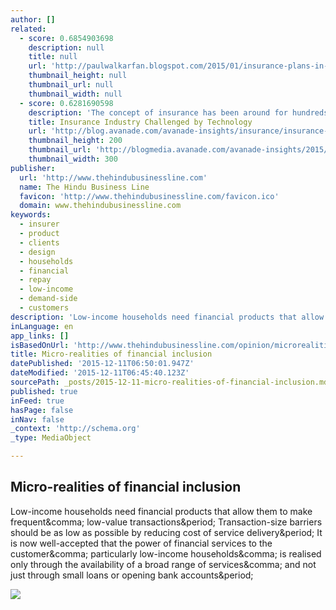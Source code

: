 ```yaml
---
author: []
related:
  - score: 0.6854903698
    description: null
    title: null
    url: 'http://paulwalkarfan.blogspot.com/2015/01/insurance-plans-in-2015.html'
    thumbnail_height: null
    thumbnail_url: null
    thumbnail_width: null
  - score: 0.6281690598
    description: 'The concept of insurance has been around for hundreds of years and is definitely here to stay. However, one cannot say the same about the incumbents of the insurance industry and many analysts predict massive change to the market structure including take-overs, consolidations and introduction of a host of new competitors.'
    title: Insurance Industry Challenged by Technology
    url: 'http://blog.avanade.com/avanade-insights/insurance/insurance-industry-challenged-by-technology/'
    thumbnail_height: 200
    thumbnail_url: 'http://blogmedia.avanade.com/avanade-insights/2015/07/Insurance-300x200.jpg'
    thumbnail_width: 300
publisher:
  url: 'http://www.thehindubusinessline.com'
  name: The Hindu Business Line
  favicon: 'http://www.thehindubusinessline.com/favicon.ico'
  domain: www.thehindubusinessline.com
keywords:
  - insurer
  - product
  - clients
  - design
  - households
  - financial
  - repay
  - low-income
  - demand-side
  - customers
description: 'Low-income households need financial products that allow them to make frequent, low-value transactions. Transaction-size barriers should be as low as possible by reducing cost of service delivery. It is now well-accepted that the power of financial services to the customer, particularly low-income households, is realised only through the availability of a broad range of services, and not just through small loans or opening bank accounts.'
inLanguage: en
app_links: []
isBasedOnUrl: 'http://www.thehindubusinessline.com/opinion/microrealities-of-financial-inclusion/article1540658.ece'
title: Micro-realities of financial inclusion
datePublished: '2015-12-11T06:50:01.947Z'
dateModified: '2015-12-11T06:45:40.123Z'
sourcePath: _posts/2015-12-11-micro-realities-of-financial-inclusion.md
published: true
inFeed: true
hasPage: false
inNav: false
_context: 'http://schema.org'
_type: MediaObject

---
```

<article style=""><h1>Micro-realities of financial inclusion</h1><p>Low-income households need financial products that allow them to make frequent&amp;comma; low-value transactions&amp;period; Transaction-size barriers should be as low as possible by reducing cost of service delivery&amp;period; It is now well-accepted that the power of financial services to the customer&amp;comma; particularly low-income households&amp;comma; is realised only through the availability of a broad range of services&amp;comma; and not just through small loans or opening bank accounts&amp;period;</p><img src="http://www.thehindubusinessline.com/multimedia/dynamic/00503/BL16-IFMR3_503475g.jpg" /></article>